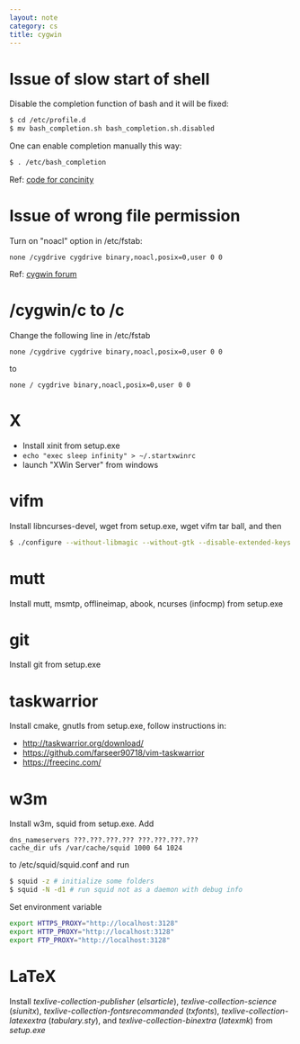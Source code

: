 ```yaml
---
layout: note
category: cs
title: cygwin
---
```


Issue of slow start of shell
============================

Disable the completion function of bash and it will be fixed:

~~~bash
$ cd /etc/profile.d
$ mv bash_completion.sh bash_completion.sh.disabled
~~~

One can enable completion manually this way:

~~~bash
$ . /etc/bash_completion
~~~

Ref: [code for concinity](http://cfc.kizzx2.com/index.php/cygwin-slow-start-up-the-culprit-discovered/)

Issue of wrong file permission
==============================

Turn on "noacl" option in /etc/fstab:

~~~
none /cygdrive cygdrive binary,noacl,posix=0,user 0 0
~~~

Ref: [cygwin forum](http://cygwin.1069669.n5.nabble.com/vim-and-file-permissions-on-Windows-7-td61390.html)

/cygwin/c to /c
===============

Change the following line in /etc/fstab

~~~
none /cygdrive cygdrive binary,noacl,posix=0,user 0 0
~~~

to

~~~
none / cygdrive binary,noacl,posix=0,user 0 0
~~~

X
===

- Install xinit from setup.exe
- `echo "exec sleep infinity" > ~/.startxwinrc`
- launch "XWin Server" from windows


vifm
====

Install libncurses-devel, wget from setup.exe, wget vifm tar ball, and then

~~~bash
$ ./configure --without-libmagic --without-gtk --disable-extended-keys
~~~

mutt
====

Install mutt, msmtp, offlineimap, abook, ncurses (infocmp) from setup.exe

git
===

Install git from setup.exe

taskwarrior
===========

Install cmake, gnutls from setup.exe, follow instructions in:

- http://taskwarrior.org/download/
- https://github.com/farseer90718/vim-taskwarrior
- https://freecinc.com/

w3m
===

Install w3m, squid from setup.exe. Add

~~~
dns_nameservers ???.???.???.??? ???.???.???.???
cache_dir ufs /var/cache/squid 1000 64 1024
~~~

to /etc/squid/squid.conf and run

~~~bash
$ squid -z # initialize some folders
$ squid -N -d1 # run squid not as a daemon with debug info
~~~

Set environment variable

~~~bash
export HTTPS_PROXY="http://localhost:3128"
export HTTP_PROXY="http://localhost:3128"
export FTP_PROXY="http://localhost:3128"
~~~

LaTeX
======

Install *texlive-collection-publisher* (*elsarticle*),
*texlive-collection-science* (*siunitx*),
*texlive-collection-fontsrecommanded* (*txfonts*),
*texlive-collection-latexextra* (*tabulary.sty*), and
*texlive-collection-binextra* (*latexmk*) from *setup.exe*

